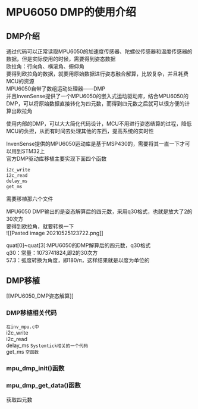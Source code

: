 # MPU6050 DMP的使用介绍
## DMP介绍
通过代码可以正常读取MPU6050的加速度传感器、陀螺仪传感器和温度传感器的数据，但是实际使用的时候，需要得到姿态数据  
欧拉角：行向角、横滚角、俯仰角  
要得到欧拉角的数据，就要用原始数据进行姿态融合解算，比较复杂，并且耗费MCU的资源  
MPU6050自带了数组运动处理器——DMP  
并且InvenSense提供了一个MPU6050的嵌入式运动驱动库，结合MPU6050的DMP，可以将原始数据直接转化为四元数，而得到四元数之后就可以很方便的计算出欧拉角  

使用内部的DMP，可以大大简化代码设计，MCU不用进行姿态结算的过程，降低MCU的负担，从而有时间去处理其他的东西，提高系统的实时性  

InvenSense提供的MPU6050运动库是基于MSP430的，需要将其一直一下才可以用到STM32上  
官方DMP驱动库移植主要实现下面四个函数  

```c
i2c_write
i2c_read
delay_ms
get_ms
```
需要移植那六个文件  

MPU6050 DMP输出的是姿态解算后的四元数，采用q30格式，也就是放大了2的30次方  
要得到欧拉角，就要转换一下  
![[Pasted image 20210525123722.png]]

quat\[0]~quat\[3]:MPU6050的DMP解算后的四元数，q30格式  
q30：常量：1073741824,即2的30次方  
57.3：弧度转换为角度，即180/π，这样结果就是以度为单位的  

## DMP移植
[[MPU6050_DMP姿态解算]]

### DMP移植相关代码
`在inv_mpu.c中`  
i2c_write  
i2c_read  
delay_ms `Systemtick相关的一个代码`  
get_ms `空函数`  

### mpu_dmp_init()函数

### mpu_dmp_get_data()函数
获取四元数








